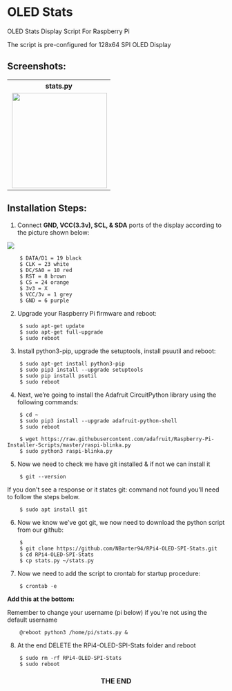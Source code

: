# OLED Stats

OLED Stats Display Script For Raspberry Pi

The script is pre-configured for 128x64 SPI OLED Display

## Screenshots:

<table align="center" style="margin: 0px auto;">
  <tr>
    <th>stats.py</th>
  </tr>
  <tr>
    <td><img align="right" src="https://i.imgur.com/42kikDA.jpg" height="220"></img></td>
  </tr>
</table>

## Installation Steps:

1. Connect **GND, VCC(3.3v), SCL, & SDA** ports of the display according to the picture shown below:

<img src="https://i.imgur.com/tp1aQ2N.jpg">

```shell
    $ DATA/D1 = 19 black
    $ CLK = 23 white
    $ DC/SA0 = 10 red
    $ RST = 8 brown
    $ CS = 24 orange
    $ 3v3 = X
    $ VCC/3v = 1 grey
    $ GND = 6 purple
```

2. Upgrade your Raspberry Pi firmware and reboot:

```shell
    $ sudo apt-get update
    $ sudo apt-get full-upgrade
    $ sudo reboot
```

3. Install python3-pip, upgrade the setuptools, install psuutil and reboot:

```shell
    $ sudo apt-get install python3-pip
    $ sudo pip3 install --upgrade setuptools
    $ sudo pip install psutil
    $ sudo reboot
```

4. Next, we’re going to install the Adafruit CircuitPython library using the following commands:

```shell
    $ cd ~
    $ sudo pip3 install --upgrade adafruit-python-shell
    $ sudo reboot

    $ wget https://raw.githubusercontent.com/adafruit/Raspberry-Pi-Installer-Scripts/master/raspi-blinka.py
    $ sudo python3 raspi-blinka.py
```
5. Now we need to check we have git installed & if not we can install it

```shell
    $ git --version
```

If you don't see a response or it states git: command not found you'll need to follow the steps below.

```shell
    $ sudo apt install git
```

6. Now we know we've got git, we now need to download the python script from our github:

```shell
    $
    $ git clone https://github.com/NBarter94/RPi4-OLED-SPI-Stats.git
    $ cd RPi4-OLED-SPI-Stats
    $ cp stats.py ~/stats.py 

```

7. Now we need to add the script to crontab for startup procedure:

```shell
    $ crontab -e
```

**Add this at the bottom:**

Remember to change your username (pi below) if you're not using the default username

```
    @reboot python3 /home/pi/stats.py &
```

8. At the end DELETE the RPi4-OLED-SPI-Stats folder and reboot

```shell
    $ sudo rm -rf RPi4-OLED-SPI-Stats
    $ sudo reboot
```

<h3><p align="center">THE  END</p></h3>
